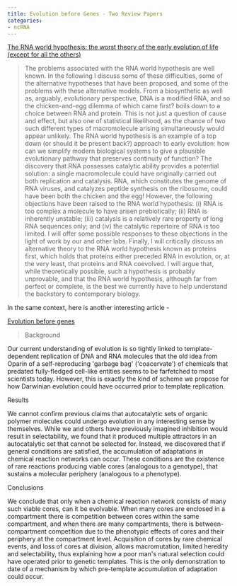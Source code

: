 ```yaml
---
title: Evolution before Genes - Two Review Papers
categories:
- ncRNA
---
```

[The RNA world hypothesis: the worst theory of the early evolution of life
(except for all the others)](http://www.biologydirect.com/content/7/1/23)
<!--more-->

> The problems associated with the RNA world hypothesis are well known. In the
following I discuss some of these difficulties, some of the alternative
hypotheses that have been proposed, and some of the problems with these
alternative models. From a biosynthetic as well as, arguably, evolutionary
perspective, DNA is a modified RNA, and so the chicken-and-egg dilemma of
which came first? boils down to a choice between RNA and protein. This is not
just a question of cause and effect, but also one of statistical likelihood,
as the chance of two such different types of macromolecule arising
simultaneously would appear unlikely. The RNA world hypothesis is an example
of a top down (or should it be present back?) approach to early evolution: how
can we simplify modern biological systems to give a plausible evolutionary
pathway that preserves continuity of function? The discovery that RNA
possesses catalytic ability provides a potential solution: a single
macromolecule could have originally carried out both replication and
catalysis. RNA, which constitutes the genome of RNA viruses, and catalyzes
peptide synthesis on the ribosome, could have been both the chicken and the
egg! However, the following objections have been raised to the RNA world
hypothesis: (i) RNA is too complex a molecule to have arisen prebiotically;
(ii) RNA is inherently unstable; (iii) catalysis is a relatively rare property
of long RNA sequences only; and (iv) the catalytic repertoire of RNA is too
limited. I will offer some possible responses to these objections in the light
of work by our and other labs. Finally, I will critically discuss an
alternative theory to the RNA world hypothesis known as proteins first, which
holds that proteins either preceded RNA in evolution, or, at the very least,
that proteins and RNA coevolved. I will argue that, while theoretically
possible, such a hypothesis is probably unprovable, and that the RNA world
hypothesis, although far from perfect or complete, is the best we currently
have to help understand the backstory to contemporary biology.

In the same context, here is another interesting article -

[Evolution before genes](http://www.biologydirect.com/content/7/1/1)

> Background

Our current understanding of evolution is so tightly linked to template-
dependent replication of DNA and RNA molecules that the old idea from Oparin
of a self-reproducing 'garbage bag' ('coacervate') of chemicals that predated
fully-fledged cell-like entities seems to be farfetched to most scientists
today. However, this is exactly the kind of scheme we propose for how
Darwinian evolution could have occurred prior to template replication.

Results

We cannot confirm previous claims that autocatalytic sets of organic polymer
molecules could undergo evolution in any interesting sense by themselves.
While we and others have previously imagined inhibition would result in
selectability, we found that it produced multiple attractors in an
autocatalytic set that cannot be selected for. Instead, we discovered that if
general conditions are satisfied, the accumulation of adaptations in chemical
reaction networks can occur. These conditions are the existence of rare
reactions producing viable cores (analogous to a genotype), that sustains a
molecular periphery (analogous to a phenotype).

Conclusions

We conclude that only when a chemical reaction network consists of many such
viable cores, can it be evolvable. When many cores are enclosed in a
compartment there is competition between cores within the same compartment,
and when there are many compartments, there is between-compartment competition
due to the phenotypic effects of cores and their periphery at the compartment
level. Acquisition of cores by rare chemical events, and loss of cores at
division, allows macromutation, limited heredity and selectability, thus
explaining how a poor man's natural selection could have operated prior to
genetic templates. This is the only demonstration to date of a mechanism by
which pre-template accumulation of adaptation could occur.

